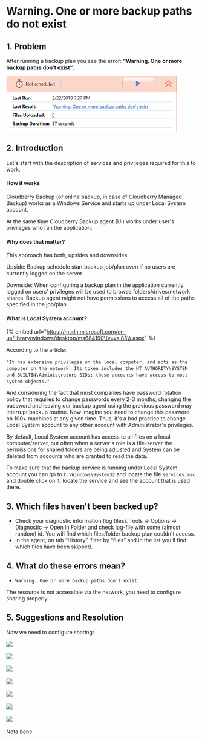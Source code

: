 # Warning. One or more backup paths do not exist

## 1. Problem <a id="1-problem"></a>

After running a backup plan you see the error: **“Warning. One or more backup paths don’t exist”**.  


![](.gitbook/assets/image%20%282%29.png)



## 2. Introduction <a id="2-introduction"></a>

Let's start with the description of services and privileges required for this to work.

#### How it works <a id="how-it-works"></a>

Cloudberry Backup \(or online backup, in case of Cloudberry Managed Backup\) works as a Windows Service and starts up under Local System account.

At the same time Cloudberry Backup agent \(UI\) works under user's privileges who ran the application.

#### Why does that matter? <a id="why-does-that-matter"></a>

This approach has both, upsides and downsides.

Upside: Backup schedule start backup job/plan even if no users are currently logged on the server.

Downside: When configuring a backup plan in the application currently logged on users' privileges will be used to browse folders/drives/network shares. Backup agent might not have permissions to access all of the paths specified in the job/plan.

#### What is Local System account? <a id="what-is-local-system-account"></a>

{% embed url="https://msdn.microsoft.com/en-us/library/windows/desktop/ms684190\(v=vs.85\).aspx" %}

According to the article: 

`"It has extensive privileges on the local computer, and acts as the computer on the network. Its token includes the NT AUTHORITY\SYSTEM and BUILTIN\Administrators SIDs; these accounts have access to most system objects."` 

And considering the fact that most companies have password rotation policy that requires to change passwords every 2-3 months, changing the password and leaving our backup agent using the previous password may interrupt backup routine. Now imagine you need to change this password on 100+ machines at any given time. Thus, it's a bad practice to change Local System account to any other account with Administrator's privileges.

By default, Local System account has access to all files on a local computer/server, but often when a server's role is a file-server the permissions for shared folders are being adjusted and System can be deleted from accounts who are granted to read the data.

To make sure that the backup service is running under Local System account you can go to `C:\Windows\System32` and locate the file `services.msc` and double click on it, locate the service and see the account that is used there.

## 3. Which files haven't been backed up? <a id="how-to-determine-which-paths-are-no-longer-exist"></a>

* Check your diagnostic information \(log files\). Tools -&gt; Options -&gt; Diagnostic -&gt; Open in Folder and check log-file with some \(almost random\) id. You will find which files/folder backup plan couldn't access.
* In the agent, on tab “History”, filter by “files” and in the list you’ll find which files have been skipped.

## 4. What do these errors mean? <a id="4-what-do-these-errors-mean"></a>

* `Warning. One or more backup paths don’t exist.`

The resource is not accessible via the network, you need to configure sharing properly.

## 5. Suggestions and Resolution​ <a id="5-suggestions-and-resolution"></a>

Now we need to configure sharing:

![](https://blobscdn.gitbook.com/v0/b/gitbook-28427.appspot.com/o/assets%2F-L2ume6fNKg90cMxFbXd%2F-L5y0dZN2IrudirpFhGD%2F-L5yMp1qrE5_HWLaAgex%2Fimage.png?alt=media&token=9bbd93ae-f1da-4f55-a04a-d0fe23e035f2)

![](https://blobscdn.gitbook.com/v0/b/gitbook-28427.appspot.com/o/assets%2F-L2ume6fNKg90cMxFbXd%2F-L5y0dZN2IrudirpFhGD%2F-L5yN-mn-l9nacQ34Day%2Fimage.png?alt=media&token=9f57c7af-e968-4157-a7e9-a1c74c6b9bd5)

![](https://blobscdn.gitbook.com/v0/b/gitbook-28427.appspot.com/o/assets%2F-L2ume6fNKg90cMxFbXd%2F-L5y0dZN2IrudirpFhGD%2F-L5yNPeoWoAXAa31WHx4%2Fimage.png?alt=media&token=88fd0127-6079-46b9-b50e-1b37ff494121)

![](https://blobscdn.gitbook.com/v0/b/gitbook-28427.appspot.com/o/assets%2F-L2ume6fNKg90cMxFbXd%2F-L61W612ZO96LrBRgVcU%2F-L61XAlD9KGK_9BU9Q9z%2Fimage.png?alt=media&token=89febf01-7788-4248-9c2f-3675b9f63376)

![](https://blobscdn.gitbook.com/v0/b/gitbook-28427.appspot.com/o/assets%2F-L2ume6fNKg90cMxFbXd%2F-L61W612ZO96LrBRgVcU%2F-L61XNv8M6unwflUKEz-%2Fimage.png?alt=media&token=f5ddc7ed-f97f-4674-81d6-35d7dc5957a8)

![](https://blobscdn.gitbook.com/v0/b/gitbook-28427.appspot.com/o/assets%2F-L2ume6fNKg90cMxFbXd%2F-L61W612ZO96LrBRgVcU%2F-L61XWVr1u78CHezALWD%2Fimage.png?alt=media&token=79aeaaeb-d5c4-4dff-bd9d-0c3179fdfdc7)

  


![](https://blobscdn.gitbook.com/v0/b/gitbook-28427.appspot.com/o/assets%2F-L2ume6fNKg90cMxFbXd%2F-L5y0dZN2IrudirpFhGD%2F-L5yNs2PANBbzql1jShb%2Fimage.png?alt=media&token=85494a30-ecc5-490b-9cbd-bba5d6779b1d)

 Nota bene

